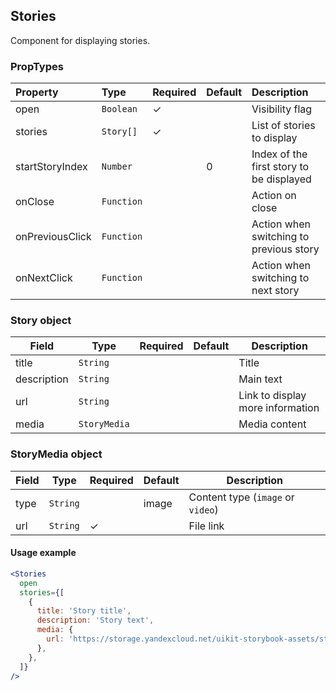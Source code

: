 ## Stories

Component for displaying stories.

### PropTypes

| Property        | Type       | Required | Default | Description                              |
| :-------------- | :--------- | :------- | :------ | :--------------------------------------- |
| open            | `Boolean`  | ✓        |         | Visibility flag                          |
| stories         | `Story[]`  | ✓        |         | List of stories to display               |
| startStoryIndex | `Number`   |          | 0       | Index of the first story to be displayed |
| onClose         | `Function` |          |         | Action on close                          |
| onPreviousClick | `Function` |          |         | Action when switching to previous story  |
| onNextClick     | `Function` |          |         | Action when switching to next story      |

### Story object

| Field       | Type         | Required | Default | Description                      |
| ----------- | ------------ | -------- | ------- | -------------------------------- |
| title       | `String`     |          |         | Title                            |
| description | `String`     |          |         | Main text                        |
| url         | `String`     |          |         | Link to display more information |
| media       | `StoryMedia` |          |         | Media content                    |

### StoryMedia object

| Field | Type     | Required | Default | Description                       |
| ----- | -------- | -------- | ------- | --------------------------------- |
| type  | `String` |          | image   | Content type (`image` or `video`) |
| url   | `String` | ✓        |         | File link                         |

#### Usage example

```jsx harmony
<Stories
  open
  stories={[
    {
      title: 'Story title',
      description: 'Story text',
      media: {
        url: 'https://storage.yandexcloud.net/uikit-storybook-assets/story-picture-1.png',
      },
    },
  ]}
/>
```
